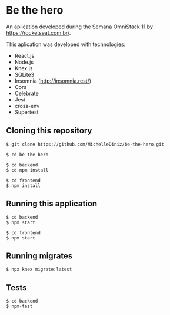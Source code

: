 # Be the hero

An aplication developed during the Semana OmniStack 11 by https://rocketseat.com.br/.

This aplication was developed with technologies:
- React.js
- Node.js
- Knex.js
- SQLite3
- Insomnia (http://insomnia.rest/)
- Cors
- Celebrate
- Jest
- cross-env
- Supertest

## Cloning this repository

```
$ git clone https://github.com/MichelleDiniz/be-the-hero.git

$ cd be-the-hero

$ cd backend
$ cd npm install

$ cd frontend
$ npm install

```

## Running this application

```
$ cd backend
$ npm start

$ cd frontend
$ npm start
```

## Running migrates
```$ npx knex migrate:latest```

## Tests

```
$ cd backend
$ npm-test
```
